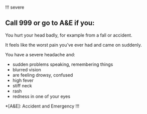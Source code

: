 !!! severe
## Call 999 or go to A&E if you:

You hurt your head badly, for example from a fall or accident.

It feels like the worst pain you’ve ever had and came on suddenly.

You have a severe headache and:

* sudden problems speaking, remembering things
* blurred vision
* are feeling drowsy, confused
* high fever
* stiff neck
* rash
* redness in one of your eyes

*[A&E]: Accident and Emergency
!!!
